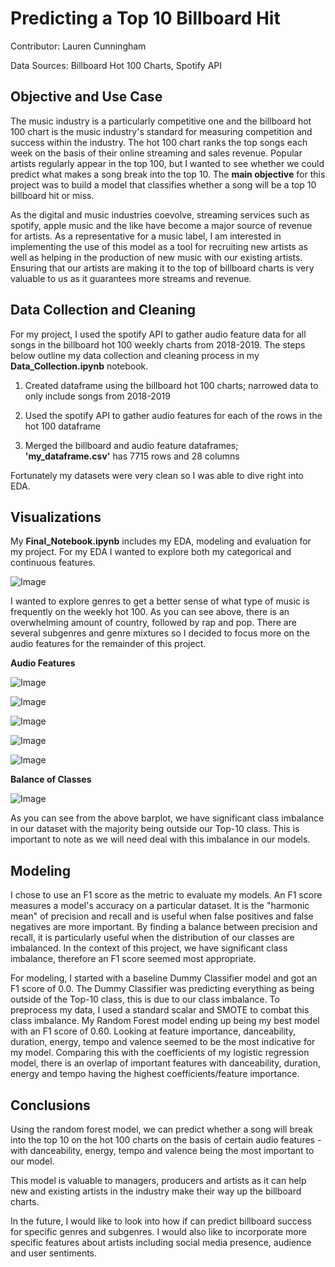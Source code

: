 # Predicting a Top 10 Billboard Hit

Contributor: Lauren Cunningham

Data Sources: Billboard Hot 100 Charts, Spotify API

## Objective and Use Case

The music industry is a particularly competitive one and the billboard hot 100 chart is the music industry's standard for measuring competition and success within the industry. The hot 100 chart ranks the top songs each week on the basis of their online streaming and sales revenue. Popular artists regularly appear in the top 100, but I wanted to see whether we could predict what makes a song break into the top 10. The **main objective** for this project was to build a model that classifies whether a song will be a top 10 billboard hit or miss.


As the digital and music industries coevolve, streaming services such as spotify, apple music and the like have become a major source of revenue for artists. As a representative for a music label, I am interested in implementing the use of this model as a tool for recruiting new artists as well as helping in the production of new music with our existing artists. Ensuring that our artists are making it to the top of billboard charts is very valuable to us as it guarantees more streams and revenue. 


## Data Collection and Cleaning 

For my project, I used the spotify API to gather audio feature data for all songs in the billboard hot 100 weekly charts from 2018-2019. The steps below outline my data collection and cleaning process in my **Data_Collection.ipynb** notebook.  

1. Created dataframe using the billboard hot 100 charts; narrowed data to only include songs from 2018-2019

2. Used the spotify API to gather audio features for each of the rows in the hot 100 dataframe

3. Merged the billboard and audio feature dataframes; **'my_dataframe.csv'** has 7715 rows and 28 columns 

Fortunately my datasets were very clean so I was able to dive right into EDA.


## Visualizations

My **Final_Notebook.ipynb** includes my EDA, modeling and evaluation for my project. For my EDA I wanted to explore both my categorical and continuous features. 

![Image](/genres.png)

I wanted to explore genres to get a better sense of what type of music is frequently on the weekly hot 100. As you can see above, there is an overwhelming amount of country, followed by rap and pop. There are several subgenres and genre mixtures so I decided to focus more on the audio features for the remainder of this project.

**Audio Features**

![Image](/audio_features.png)

![Image](/danceability.png)

![Image](/liveness.png)

![Image](/energy.png)

![Image](/tempo.png)

**Balance of Classes**

![Image](/class_imbalance.png)

As you can see from the above barplot, we have significant class imbalance in our dataset with the majority being outside our Top-10 class. This is important to note as we will need deal with this imbalance in our models.

## Modeling 

I chose to use an F1 score as the metric to evaluate my models. An F1 score measures a model's accuracy on a particular dataset. It is the "harmonic mean" of precision and recall and is useful when false positives and false negatives are more important. By finding a balance between precision and recall, it is particularly useful when the distribution of our classes are imbalanced. In the context of this project, we have significant class imbalance, therefore an F1 score seemed most appropriate. 

For modeling, I started with a baseline Dummy Classifier model and got an F1 score of 0.0. The Dummy Classifier was predicting everything as being outside of the Top-10 class, this is due to our class imbalance. To preprocess my data, I used a standard scalar and SMOTE to combat this class imbalance. My Random Forest model ending up being my best model with an F1 score of 0.60. Looking at feature importance, danceability, duration, energy, tempo and valence seemed to be the most indicative for my model. Comparing this with the coefficients of my logistic regression model, there is an overlap of important features with danceability, duration, energy and tempo having the highest coefficients/feature importance. 

## Conclusions 

Using the random forest model, we can predict whether a song will break into the top 10 on the hot 100 charts on the basis of certain audio features - with danceability, energy, tempo and valence being the most important to our model. 

This model is valuable to managers, producers and artists as it can help new and existing artists in the industry make their way up the billboard charts. 

In the future, I would like to look into how if can predict billboard success for specific genres and subgenres. I would also like to incorporate more specific features about artists including social media presence, audience and user sentiments. 